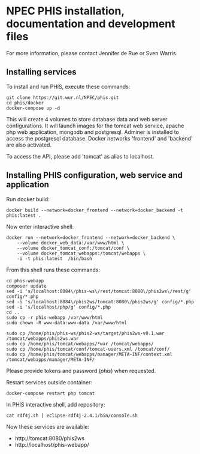 # NPEC PHIS installation, documentation and development files

For more information, please contact Jennifer de Rue or Sven Warris.

## Installing services
 
To install and run PHIS, execute these commands:

```{bash}
git clone https://git.wur.nl/NPEC/phis.git
cd phis/docker
docker-compose up -d
```

This will create 4 volumes to store database data and web server configurations. It will launch images for the tomcat web service, apache php web application, mongodb and postgresql. Adminer is installed to access the postgresql database. Docker networks 'frontend' and 'backend' are also activated. 

To access the API, please add 'tomcat' as alias to localhost.

## Installing PHIS configuration, web service and application

Run docker build:

```{bash}
docker build --network=docker_frontend --network=docker_backend -t phis:latest .
```

Now enter interactive shell:

```{bash}
docker run --network=docker_frontend --network=docker_backend \ 
	--volume docker_web_data:/var/www/html \ 
	--volume docker_tomcat_conf:/tomcat/conf \ 
	--volume docker_tomcat_webapps:/tomcat/webapps \ 
	-i -t phis:latest  /bin/bash
```

From this shell runs these commands:

```{bash}
cd phis-webapp
composer update
sed -i 's/localhost:8084\/phis-ws\/rest/tomcat:8080\/phis2ws\/rest/g' config/*.php
sed -i 's/localhost:8084\/phis2ws/tomcat:8080\/phis2ws/g' config/*.php
sed -i 's/localhost/php/g' config/*.php
cd ..
sudo cp -r phis-webapp /var/www/html
sudo chown -R www-data:www-data /var/www/html 

sudo cp /home/phis/phis-ws/phis2-ws/target/phis2ws-v0.1.war /tomcat/webapps/phis2ws.war
sudo cp /home/phis/tomcat/webapps/*war /tomcat/webapps/
sudo cp /home/phis/tomcat/conf/tomcat-users.xml /tomcat/conf/
sudo cp /home/phis/tomcat/webapps/manager/META-INF/context.xml /tomcat/webapps/manager/META-INF/
```

Please provide tokens and password (*phis*) when requested.

Restart services outside container:

```{bash}
docker-compose restart php tomcat
```

In PHIS interactive shell, add repository:

```{bash}
cat rdf4j.sh | eclipse-rdf4j-2.4.1/bin/console.sh
```

Now these services are available:

- http://tomcat:8080/phis2ws
- http://localhost/phis-webapp/ 
